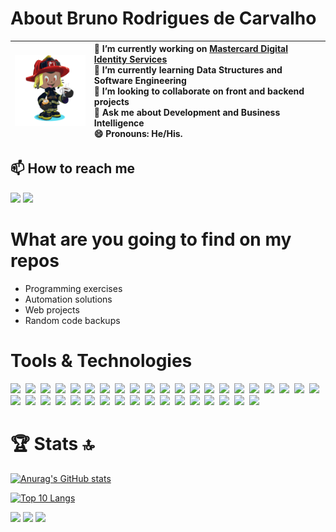 # About Bruno Rodrigues de Carvalho
<img src="octocat-1678629653916.png" alt="Imagem" style="display: inline-block; width: 150px;">|🔭 I’m currently working on [ Mastercard Digital Identity Services](https://idservice.com/en/home.html)<br>🌱 I’m currently learning Data Structures and Software Engineering<br>👯 I’m looking to collaborate on front and backend projects<br>💬 Ask me about Development and Business Intelligence<br>😄 Pronouns: He/His.
| :--: | :-- |



## 📫 How to reach me
<div>
  <a href="https://instagram.com/bcarva13" target="_blank"><img src="https://img.shields.io/badge/-Instagram-%23E4405F?style=for-the-badge&logo=instagram&logoColor=white" target="_blank"></a>
  <a href="https://www.linkedin.com/in/brunorodriguesdecarvalho" target="_blank"><img src="https://img.shields.io/badge/-LinkedIn-%230077B5?style=for-the-badge&logo=linkedin&logoColor=white" target="_blank"></a>   
</div>



# What are you going to find on my repos
- Programming exercises
- Automation solutions
- Web projects
- Random code backups



# Tools & Technologies         
<img style="width: 50px" src="https://cdn.jsdelivr.net/gh/devicons/devicon/icons/amazonwebservices/amazonwebservices-plain-wordmark.svg" />&nbsp; 
<img style="width: 50px" src="https://cdn.jsdelivr.net/gh/devicons/devicon/icons/android/android-plain-wordmark.svg" />&nbsp; 
<img style="width: 50px" src="https://cdn.jsdelivr.net/gh/devicons/devicon/icons/androidstudio/androidstudio-plain.svg" />&nbsp; 
<img style="width: 50px" src="https://cdn.jsdelivr.net/gh/devicons/devicon/icons/angularjs/angularjs-plain.svg" />&nbsp; 
<img style="width: 50px" src="https://cdn.jsdelivr.net/gh/devicons/devicon/icons/azure/azure-original.svg" />&nbsp; 
<img style="width: 50px" src="https://cdn.jsdelivr.net/gh/devicons/devicon/icons/bootstrap/bootstrap-original.svg" />&nbsp; 
<img style="width: 50px" src="https://cdn.jsdelivr.net/gh/devicons/devicon/icons/c/c-original.svg" />&nbsp; 
<img style="width: 50px" src="https://cdn.jsdelivr.net/gh/devicons/devicon/icons/confluence/confluence-original.svg" />&nbsp; 
<img style="width: 50px" src="https://cdn.jsdelivr.net/gh/devicons/devicon/icons/css3/css3-original-wordmark.svg" />&nbsp; 
<img style="width: 50px" src="https://cdn.jsdelivr.net/gh/devicons/devicon/icons/express/express-original.svg" />&nbsp; 
<img style="width: 50px" src="https://cdn.jsdelivr.net/gh/devicons/devicon/icons/git/git-original.svg" />&nbsp; 
<img style="width: 50px" src="https://cdn.jsdelivr.net/gh/devicons/devicon/icons/html5/html5-original-wordmark.svg" />&nbsp; 
<img style="width: 50px" src="https://cdn.jsdelivr.net/gh/devicons/devicon/icons/intellij/intellij-original.svg" />&nbsp; 
<img style="width: 50px" src="https://cdn.jsdelivr.net/gh/devicons/devicon/icons/jamstack/jamstack-original.svg" />&nbsp; 
<img style="width: 50px" src="https://cdn.jsdelivr.net/gh/devicons/devicon/icons/java/java-original-wordmark.svg" />&nbsp; 
<img style="width: 50px" src="https://cdn.jsdelivr.net/gh/devicons/devicon/icons/javascript/javascript-original.svg" />&nbsp; 
<img style="width: 50px" src="https://cdn.jsdelivr.net/gh/devicons/devicon/icons/jira/jira-original-wordmark.svg" />&nbsp; 
<img style="width: 50px" src="https://cdn.jsdelivr.net/gh/devicons/devicon/icons/jquery/jquery-plain-wordmark.svg" />&nbsp; 
<img style="width: 50px" src="https://cdn.jsdelivr.net/gh/devicons/devicon/icons/kotlin/kotlin-original.svg" />&nbsp; 
<img style="width: 50px" src="https://cdn.jsdelivr.net/gh/devicons/devicon/icons/linux/linux-original.svg" />&nbsp; 
<img style="width: 50px" src="https://cdn.jsdelivr.net/gh/devicons/devicon/icons/markdown/markdown-original.svg" />&nbsp; 
<img style="width: 50px" src="https://cdn.jsdelivr.net/gh/devicons/devicon/icons/mongodb/mongodb-plain-wordmark.svg" />&nbsp; 
<img style="width: 50px" src="https://cdn.jsdelivr.net/gh/devicons/devicon/icons/msdos/msdos-original.svg" />&nbsp; 
<img style="width: 50px" src="https://cdn.jsdelivr.net/gh/devicons/devicon/icons/mysql/mysql-original-wordmark.svg" />&nbsp; 
<img style="width: 50px" src="https://cdn.jsdelivr.net/gh/devicons/devicon/icons/nodejs/nodejs-plain-wordmark.svg" />&nbsp; 
<img style="width: 50px" src="https://cdn.jsdelivr.net/gh/devicons/devicon/icons/npm/npm-original-wordmark.svg" />&nbsp; 
<img style="width: 50px" src="https://cdn.jsdelivr.net/gh/devicons/devicon/icons/photoshop/photoshop-plain.svg" />&nbsp; 
<img style="width: 50px" src="https://cdn.jsdelivr.net/gh/devicons/devicon/icons/postgresql/postgresql-plain-wordmark.svg" />&nbsp; 
<img style="width: 50px" src="https://cdn.jsdelivr.net/gh/devicons/devicon/icons/php/php-plain.svg" />&nbsp; 
<img style="width: 50px" src="https://cdn.jsdelivr.net/gh/devicons/devicon/icons/python/python-original-wordmark.svg" />&nbsp; 
<img style="width: 50px" src="https://cdn.jsdelivr.net/gh/devicons/devicon/icons/selenium/selenium-original.svg" />&nbsp; 
<img style="width: 50px" src="https://cdn.jsdelivr.net/gh/devicons/devicon/icons/socketio/socketio-original.svg" />&nbsp; 
<img style="width: 50px" src="https://cdn.jsdelivr.net/gh/devicons/devicon/icons/spring/spring-original-wordmark.svg" />&nbsp; 
<img style="width: 50px" src="https://cdn.jsdelivr.net/gh/devicons/devicon/icons/microsoftsqlserver/microsoftsqlserver-plain-wordmark.svg" />&nbsp; 
<img style="width: 50px" src="https://cdn.jsdelivr.net/gh/devicons/devicon/icons/trello/trello-plain.svg" />&nbsp; 
<img style="width: 50px" src="https://cdn.jsdelivr.net/gh/devicons/devicon/icons/typescript/typescript-original.svg" />&nbsp; 
<img style="width: 50px" src="https://cdn.jsdelivr.net/gh/devicons/devicon/icons/ubuntu/ubuntu-plain.svg" />&nbsp; 
<img style="width: 50px" src="https://cdn.jsdelivr.net/gh/devicons/devicon/icons/vscode/vscode-original.svg" />&nbsp; 
         
         

# 🏆 Stats 🔝
[![Anurag's GitHub stats](https://github-readme-stats.vercel.app/api?username=brunorodriguesdecarvalho&show_icons=true&theme=dark)](https://github.com/anuraghazra/github-readme-stats)

[![Top 10 Langs](https://github-readme-stats.vercel.app/api/top-langs/?username=brunorodriguesdecarvalho&theme=dark&langs_count=10&layout=compact)](https://github.com/anuraghazra/github-readme-stats)

<img src="https://github-readme-streak-stats.herokuapp.com/?user=brunorodriguesdecarvalho&theme=dark">

<img src="https://github-profile-summary-cards.vercel.app/api/cards/profile-details?username=brunorodriguesdecarvalho&theme=dark">

<img src="https://github-readme-activity-graph.cyclic.app/graph?username=brunorodriguesdecarvalho&theme=react-dark">
